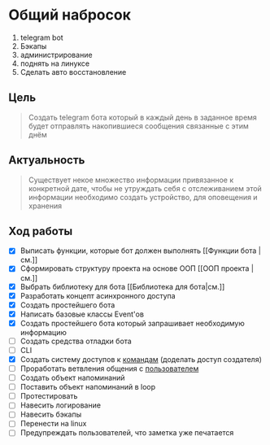 # Общий набросок
1.  telegram bot
2.  Бэкапы
3. администрирование
4. поднять на линуксе
5. Сделать авто восстановление

## Цель
> Создать telegram бота который в каждый день в заданное время будет отправлять накопившиеся сообщения связанные с этим днём 

## Актуальность
> Существует некое множество информации привязанное к конкретной дате, чтобы не утруждать себя с отслеживанием этой информации необходимо создать устройство, для оповещения и хранения

## Ход работы
- [x] Выписать функции, которые бот должен выполнять [[Функции бота |см.]]
- [x] Сформировать структуру проекта на основе ООП [[ООП проекта |см.]]
- [x] Выбрать библиотеку для бота [[Библиотека для бота|см.]]
- [x] Разработать концепт асинхронного доступа
- [x] Создать простейшего бота 
- [x] Написать базовые классы Event'ов
- [x] Создать простейшего бота который запрашивает необходимую информацию
- [ ] Создать средства отладки бота
- [ ] CLI
- [x] Создать систему доступов к [командам](https://mastergroosha.github.io/aiogram-3-guide/filters-and-middlewares/) (доделать доступ создателя)
- [ ] Проработать ветвления общения с [пользователем](https://mastergroosha.github.io/aiogram-3-guide/fsm/)
- [ ] Создать объект напоминаний
- [ ] Поставить объект напоминаний в loop
- [ ] Протестировать
- [ ] Навесить логирование
- [ ] Навесить бэкапы
- [ ] Перенести на linux
- [ ] Предупреждать пользователей, что заметка уже печатается